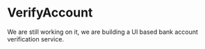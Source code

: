 # VerifyAccount

We are still working on it, we are building a UI based bank account verification service.  


